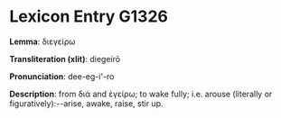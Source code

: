 # Lexicon Entry G1326

**Lemma**: διεγείρω

**Transliteration (xlit)**: diegeírō

**Pronunciation**: dee-eg-i'-ro

**Description**:
from διά and ἐγείρω; to wake fully; i.e. arouse (literally or figuratively):--arise, awake, raise, stir up.
